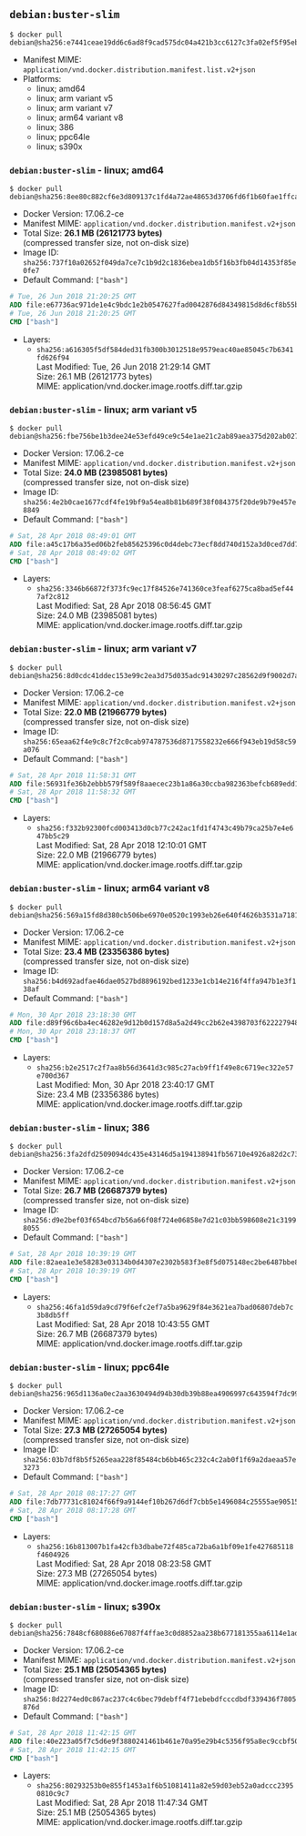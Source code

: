 ## `debian:buster-slim`

```console
$ docker pull debian@sha256:e7441ceae19dd6c6ad8f9cad575dc04a421b3cc6127c3fa02ef5f95ebc30a7d1
```

-	Manifest MIME: `application/vnd.docker.distribution.manifest.list.v2+json`
-	Platforms:
	-	linux; amd64
	-	linux; arm variant v5
	-	linux; arm variant v7
	-	linux; arm64 variant v8
	-	linux; 386
	-	linux; ppc64le
	-	linux; s390x

### `debian:buster-slim` - linux; amd64

```console
$ docker pull debian@sha256:8ee80c882cf6e3d809137c1fd4a72ae48653d3706fd6f1b60fae1ffcaeecfe31
```

-	Docker Version: 17.06.2-ce
-	Manifest MIME: `application/vnd.docker.distribution.manifest.v2+json`
-	Total Size: **26.1 MB (26121773 bytes)**  
	(compressed transfer size, not on-disk size)
-	Image ID: `sha256:737f10a02652f049da7ce7c1b9d2c1836ebea1db5f16b3fb04d14353f85e0fe7`
-	Default Command: `["bash"]`

```dockerfile
# Tue, 26 Jun 2018 21:20:25 GMT
ADD file:e67736ac971de1e4c9bdc1e2b0547627fad0042876d84349815d8d6cf8b55b22 in / 
# Tue, 26 Jun 2018 21:20:25 GMT
CMD ["bash"]
```

-	Layers:
	-	`sha256:a616305f5df584ded31fb300b3012518e9579eac40ae85045c7b6341fd626f94`  
		Last Modified: Tue, 26 Jun 2018 21:29:14 GMT  
		Size: 26.1 MB (26121773 bytes)  
		MIME: application/vnd.docker.image.rootfs.diff.tar.gzip

### `debian:buster-slim` - linux; arm variant v5

```console
$ docker pull debian@sha256:fbe756be1b3dee24e53efd49ce9c54e1ae21c2ab89aea375d202ab027ec6d697
```

-	Docker Version: 17.06.2-ce
-	Manifest MIME: `application/vnd.docker.distribution.manifest.v2+json`
-	Total Size: **24.0 MB (23985081 bytes)**  
	(compressed transfer size, not on-disk size)
-	Image ID: `sha256:4e2b0cae1677cdf4fe19bf9a54ea8b81b689f38f084375f20de9b79e457e8849`
-	Default Command: `["bash"]`

```dockerfile
# Sat, 28 Apr 2018 08:49:01 GMT
ADD file:a45c17b6a35ed06b2feb85625396c0d4debc73ecf8dd740d152a3d0ced7dd738 in / 
# Sat, 28 Apr 2018 08:49:02 GMT
CMD ["bash"]
```

-	Layers:
	-	`sha256:3346b66872f373fc9ec17f84526e741360ce3feaf6275ca8bad5ef447af2c812`  
		Last Modified: Sat, 28 Apr 2018 08:56:45 GMT  
		Size: 24.0 MB (23985081 bytes)  
		MIME: application/vnd.docker.image.rootfs.diff.tar.gzip

### `debian:buster-slim` - linux; arm variant v7

```console
$ docker pull debian@sha256:8d0cdc41ddec153e99c2ea3d75d035adc91430297c28562d9f9002d7a0244f71
```

-	Docker Version: 17.06.2-ce
-	Manifest MIME: `application/vnd.docker.distribution.manifest.v2+json`
-	Total Size: **22.0 MB (21966779 bytes)**  
	(compressed transfer size, not on-disk size)
-	Image ID: `sha256:65eaa62f4e9c8c7f2c0cab974787536d8717558232e666f943eb19d58c59a076`
-	Default Command: `["bash"]`

```dockerfile
# Sat, 28 Apr 2018 11:58:31 GMT
ADD file:56931fe36b2ebbb579f589f8aaecec23b1a86a30ccba982363befcb689edd138 in / 
# Sat, 28 Apr 2018 11:58:32 GMT
CMD ["bash"]
```

-	Layers:
	-	`sha256:f332b92300fcd003413d0cb77c242ac1fd1f4743c49b79ca25b7e4e647bb5c29`  
		Last Modified: Sat, 28 Apr 2018 12:10:01 GMT  
		Size: 22.0 MB (21966779 bytes)  
		MIME: application/vnd.docker.image.rootfs.diff.tar.gzip

### `debian:buster-slim` - linux; arm64 variant v8

```console
$ docker pull debian@sha256:569a15fd8d380cb506be6970e0520c1993eb26e640f4626b3531a71810371d8c
```

-	Docker Version: 17.06.2-ce
-	Manifest MIME: `application/vnd.docker.distribution.manifest.v2+json`
-	Total Size: **23.4 MB (23356386 bytes)**  
	(compressed transfer size, not on-disk size)
-	Image ID: `sha256:b4d692adfae46dae0527bd8896192bed1233e1cb14e216f4ffa947b1e3f138af`
-	Default Command: `["bash"]`

```dockerfile
# Mon, 30 Apr 2018 23:18:30 GMT
ADD file:d89f96c6ba4ec46282e9d12b0d157d8a5a2d49cc2b62e4398703f62222794854 in / 
# Mon, 30 Apr 2018 23:18:37 GMT
CMD ["bash"]
```

-	Layers:
	-	`sha256:b2e2517c2f7aa8b56d3641d3c985c27acb9ff1f49e8c6719ec322e57e700d367`  
		Last Modified: Mon, 30 Apr 2018 23:40:17 GMT  
		Size: 23.4 MB (23356386 bytes)  
		MIME: application/vnd.docker.image.rootfs.diff.tar.gzip

### `debian:buster-slim` - linux; 386

```console
$ docker pull debian@sha256:3fa2dfd2509094dc435e43146d5a194138941fb56710e4926a82d2c73a37c16a
```

-	Docker Version: 17.06.2-ce
-	Manifest MIME: `application/vnd.docker.distribution.manifest.v2+json`
-	Total Size: **26.7 MB (26687379 bytes)**  
	(compressed transfer size, not on-disk size)
-	Image ID: `sha256:d9e2bef03f654bcd7b56a66f08f724e06858e7d21c03bb598608e21c31998055`
-	Default Command: `["bash"]`

```dockerfile
# Sat, 28 Apr 2018 10:39:19 GMT
ADD file:82aea1e3e58283e03134b0d4307e2302b583f3e8f5d075148ec2be6487bbe86e in / 
# Sat, 28 Apr 2018 10:39:19 GMT
CMD ["bash"]
```

-	Layers:
	-	`sha256:46fa1d59da9cd79f6efc2ef7a5ba9629f84e3621ea7bad06807deb7c3b8db5ff`  
		Last Modified: Sat, 28 Apr 2018 10:43:55 GMT  
		Size: 26.7 MB (26687379 bytes)  
		MIME: application/vnd.docker.image.rootfs.diff.tar.gzip

### `debian:buster-slim` - linux; ppc64le

```console
$ docker pull debian@sha256:965d1136a0ec2aa3630494d94b30db39b88ea4906997c643594f7dc999b559b5
```

-	Docker Version: 17.06.2-ce
-	Manifest MIME: `application/vnd.docker.distribution.manifest.v2+json`
-	Total Size: **27.3 MB (27265054 bytes)**  
	(compressed transfer size, not on-disk size)
-	Image ID: `sha256:03b7df8b5f5265eaa228f85484cb6bb465c232c4c2ab0f1f69a2daeaa57e3273`
-	Default Command: `["bash"]`

```dockerfile
# Sat, 28 Apr 2018 08:17:27 GMT
ADD file:7db77731c81024f66f9a9144ef10b267d6df7cbb5e1496084c25555ae9051597 in / 
# Sat, 28 Apr 2018 08:17:28 GMT
CMD ["bash"]
```

-	Layers:
	-	`sha256:16b813007b1fa42cfb3dbabe72f485ca72ba6a1bf09e1fe427685118f4604926`  
		Last Modified: Sat, 28 Apr 2018 08:23:58 GMT  
		Size: 27.3 MB (27265054 bytes)  
		MIME: application/vnd.docker.image.rootfs.diff.tar.gzip

### `debian:buster-slim` - linux; s390x

```console
$ docker pull debian@sha256:7848cf680886e67087f4ffae3c0d8852aa238b677181355aa6114e1ad08f638a
```

-	Docker Version: 17.06.2-ce
-	Manifest MIME: `application/vnd.docker.distribution.manifest.v2+json`
-	Total Size: **25.1 MB (25054365 bytes)**  
	(compressed transfer size, not on-disk size)
-	Image ID: `sha256:8d2274ed0c867ac237c4c6bec79debff4f71ebebdfcccdbdf339436f7805876d`
-	Default Command: `["bash"]`

```dockerfile
# Sat, 28 Apr 2018 11:42:15 GMT
ADD file:40e223a05f7c5d6e9f3880241461b461e70a95e29b4c5356f95a8ec9ccbf508a in / 
# Sat, 28 Apr 2018 11:42:15 GMT
CMD ["bash"]
```

-	Layers:
	-	`sha256:80293253b0e855f1453a1f6b51081411a82e59d03eb52a0adccc23950810c9c7`  
		Last Modified: Sat, 28 Apr 2018 11:47:34 GMT  
		Size: 25.1 MB (25054365 bytes)  
		MIME: application/vnd.docker.image.rootfs.diff.tar.gzip
